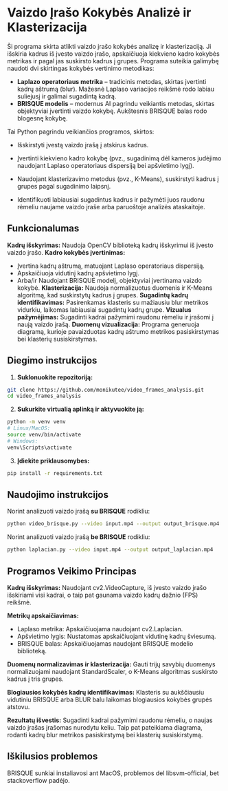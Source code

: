 # Vaizdo Įrašo Kokybės Analizė ir Klasterizacija

Ši programa skirta atlikti vaizdo įrašo kokybės analizę ir klasterizaciją. Ji išskiria kadrus iš įvesto vaizdo įrašo, apskaičiuoja kiekvieno kadro kokybės metrikas ir pagal jas suskirsto kadrus į grupes. Programa suteikia galimybę naudoti dvi skirtingas kokybės vertinimo metodikas:

- **Laplazo operatoriaus metrika** – tradicinis metodas, skirtas įvertinti kadrų aštrumą (blur). Mažesnė Laplaso variacijos reikšmė rodo labiau suliejusį ir galimai sugadintą kadrą.
- **BRISQUE modelis** – modernus AI pagrindu veikiantis metodas, skirtas objektyviai įvertinti vaizdo kokybę. Aukštesnis BRISQUE balas rodo blogesnę kokybę.

Tai Python pagrindu veikiančios programos, skirtos:

- Išskirstyti įvestą vaizdo įrašą į atskirus kadrus.

- Įvertinti kiekvieno kadro kokybę (pvz., sugadinimą dėl kameros judėjimo naudojant Laplaso operatoriaus dispersiją bei apšvietimo lygį).

- Naudojant klasterizavimo metodus (pvz., K-Means), suskirstyti kadrus į grupes pagal sugadinimo laipsnį.

- Identifikuoti labiausiai sugadintus kadrus ir pažymėti juos raudonu rėmeliu naujame vaizdo įraše arba paruoštoje analizės ataskaitoje.

## Funkcionalumas

**Kadrų išskyrimas:** Naudoja OpenCV biblioteką kadrų išskyrimui iš įvesto vaizdo įrašo.
**Kadro kokybės įvertinimas:**

- Įvertina kadrų aštrumą, matuojant Laplaso operatoriaus dispersiją.
- Apskaičiuoja vidutinį kadrų apšvietimo lygį.
- Arba/ir Naudojant BRISQUE modelį, objektyviai įvertinama vaizdo kokybė.
  **Klasterizacija:** Naudoja normalizuotus duomenis ir K-Means algoritmą, kad suskirstytų kadrus į grupes.
  **Sugadintų kadrų identifikavimas:** Pasirenkamas klasteris su mažiausiu blur metrikos vidurkiu, laikomas labiausiai sugadintų kadrų grupe.
  **Vizualus pažymėjimas:** Sugadinti kadrai pažymimi raudonu rėmeliu ir įrašomi į naują vaizdo įrašą.
  **Duomenų vizualizacija:** Programa generuoja diagramą, kurioje pavaizduotas kadrų aštrumo metrikos pasiskirstymas bei klasterių susiskirstymas.

## Diegimo instrukcijos

1. **Suklonuokite repozitoriją:**

```bash
git clone https://github.com/monikutee/video_frames_analysis.git
cd video_frames_analysis
```

2. **Sukurkite virtualią aplinką ir aktyvuokite ją:**

```bash
python -m venv venv
# Linux/MacOS:
source venv/bin/activate
# Windows:
venv\Scripts\activate
```

3. **Įdiekite priklausomybes:**

```bash
pip install -r requirements.txt
```

## Naudojimo instrukcijos

Norint analizuoti vaizdo įrašą **su BRISQUE** rodikliu:

```bash
python video_brisque.py --video input.mp4 --output output_brisque.mp4
```

Norint analizuoti vaizdo įrašą **be BRISQUE** rodikliu:

```bash
python laplacian.py --video input.mp4 --output output_laplacian.mp4
```

## Programos Veikimo Principas

**Kadrų išskyrimas:**
Naudojant cv2.VideoCapture, iš įvesto vaizdo įrašo išskiriami visi kadrai, o taip pat gaunama vaizdo kadrų dažnio (FPS) reikšmė.

**Metrikų apskaičiavimas:**

- Laplaso metrika: Apskaičiuojama naudojant cv2.Laplacian.
- Apšvietimo lygis: Nustatomas apskaičiuojant vidutinę kadrų šviesumą.
- BRISQUE balas: Apskaičiuojamas naudojant BRISQUE modelio biblioteką.

**Duomenų normalizavimas ir klasterizacija:**
Gauti trijų savybių duomenys normalizuojami naudojant StandardScaler, o K-Means algoritmas suskirsto kadrus į tris grupes.

**Blogiausios kokybės kadrų identifikavimas:**
Klasteris su aukščiausiu vidutiniu BRISQUE arba BLUR balu laikomas blogiausios kokybės grupės atstovu.

**Rezultatų išvestis:**
Sugadinti kadrai pažymimi raudonu rėmeliu, o naujas vaizdo įrašas įrašomas nurodytu keliu. Taip pat pateikiama diagrama, rodanti kadrų blur metrikos pasiskirstymą bei klasterių susiskirstymą.

## Iškilusios problemos

BRISQUE sunkiai instaliavosi ant MacOS, problemos del libsvm-official, bet stackoverflow padėjo.
